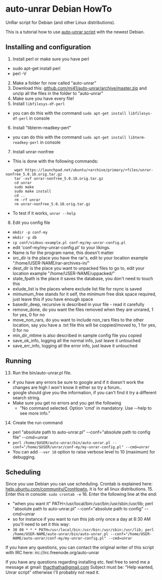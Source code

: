 auto-unrar Debian HowTo
=======================

UnRar script for Debian (and other Linux distributions).

This is a tutorial how to use [auto-unrar script](https://github.com/mj41/auto-unrar) with the newest Debian.

Installing and configuration
----------------------------

1. Install perl or make sure you have perl
 - sudo apt-get install perl
 - perl -V
2. Make a folder for now called "auto-unrar"
3. Download this: [github.com/mj41/auto-unrar/archive/master.zip](https://github.com/mj41/auto-unrar/archive/master.zip) and unzip all the files in the folder to "auto-unrar"
4. Make sure you have every file!
5. Install `libfilesys-df-perl`
  - you can do this with the command `sudo apt-get install libfilesys-df-perl` in console
6. Install "libterm-readkey-perl"
  - you can do this with the command `sudo apt-get install libterm-readkey-perl` in console
7. Install unrar-nonfree
  - This is done with the following commands:
```
    wget https://launchpad.net/ubuntu/+archive/primary/+files/unrar-nonfree_5.0.10.orig.tar.gz
    tar -xvf unrar-nonfree_5.0.10.orig.tar.gz
    cd unrar
    sudo make
    sudo make install
    cd ..
    rm -rf unrar
    rm unrar-nonfree_5.0.10.orig.tar.gz
```
  - To test if it works, `unrar --help`
8. Edit you config file
  - `mkdir -p conf-my`
  - `mkdir -p db`
  - `cp conf/videos-example.pl conf-my/my-unrar-config.pl`
  - edit 'conf-my/my-unrar-config.pl' to your likings.
  - Name is for the program name, this doesn't matter
  - src_dir is the place you have the rar's, edit to your location example "/home/USER-NAME/rar-archives-in/"
  - dest_dir is the place you want to unpacked files to go to, edit your location example "/home/USER-NAME/uppacked/"
  - state_fpath is the place it saves the database, you don't need to touch this
  - exlude_list is the places where exclude list file for rsync is saved
  - mimumum_free stands for it self, the minimum free disk space required, just leave this if you have enough space
  - basedir_deep, recursive is described in your file - read it carefully
  - remove_done, do you want the files removed when they are unrared, 1 for yes, 0 for no
  - move_non_rars, do you want to include non_rars files to the other location, say you have a .txt file this will be coppied/moved to, 1 for yes, 0 for no
  - min_dir_mtime is also described in sample config file you copied
  - save_ok_info, logging all the normal info, just leave it untouched
  - save_err_info, logging all the error info, just leave it untouched

Running
-------

13. Run the bin/auto-unrar.pl file.
  - if you have any errors be sure to google and if it doesn't work the changes are high I won't know it either so try a forum..
  - google should give you the information, if you can't find it try a different search string.
  - Make sure you get no errors and you get the following
    - "No command selected. Option 'cmd' in mandatory. Use --help to see more info."
14. Create the run command
  - perl "absolute path to auto-unrar.pl" --conf="absolute path to config file" --cmd=unrar
  - `perl /home/$USER/auto-unrar/bin/auto-unrar.pl --conf="/home/$USER/unrar/conf-my/my-unrar-config.pl" --cmd=unrar`
  - You can add `--ver 10` option to raise verbose level to 10 (maximum) for debugging.

Scheduling
----------

Since you use Debian you can use scheduling.
Crontab is explained here: [help.ubuntu.com/community/CronHowto](https://help.ubuntu.com/community/CronHowto), it is for all linux distributions.
15. Enter this in console: `sudo crontab -e`
16. Enter the following line at the end:
   - "when you want it" PATH=/usr/local/bin:/usr/bin:/usr/sbin:/usr/lib; perl "absolute path to auto-unrar.pl" --conf="absolute path to config" --cmd=unrar
   - so for instance if you want to run this job only once a day at 8:30 AM you'll need to set it this way:
   - `30 08 * * * PATH=/usr/local/bin:/usr/bin:/usr/sbin:/usr/lib; perl /home/USER-NAME/auto-unrar/bin/auto-unrar.pl --conf="/home/USER-NAME/auto-unrar/conf-my/my-unrar-config.pl" --cmd=unrar`

If you have any questions, you can contact the original writer of this script with IRC here:
irc://irc.freenode.org/auto-unrar

If you have any questions regarding installing etc. feel free to send me a message at gmail:
thacthatha@gmail.com
Subject must be: "Help wanted, Unrar script" otherwise I'll probably not read it.
